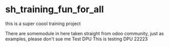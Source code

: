 # sh_training_fun_for_all
this is a super coool training project 

There are somemodule in here taken straight from odoo community, just as examples, please don't sue me
Test DPU
This is testing DPU
22223
